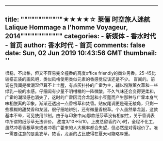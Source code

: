 
---
title: """"""""""""★★★★☆ 莱俪 时空旅人迷航 Lalique Hommage a l'homme Voyageur, 2014""""""""""""
categories: 
    - 新媒体
    - 香水时代 - 首页
author: 香水时代 - 首页
comments: false
date: Sun, 02 Jun 2019 10:43:56 GMT
thumbnail: ''
---

<div>   
很稳，不出格，但又不容易完全撞香的高度office friendly的商业男香。25-45比较搭正装的画风吧，类似风格使用类似元素的香感觉应该还是不少。
盲闻的。前调在我闻是微潮湿但算不上土腥，有点灰扑扑的广霍为主，辅以粉甜薰衣草和一些绿乳一般的水感。仔细闻有少量不明柑橘的一阵微酸。不久气味还会变得更柔和，广霍的潮湿感也消失了，这时的广霍因混合龙涎和小豆蔻而产生那种与广霍本身气味相脱离的印象。渐渐还透出一点香根草和焚香。贴皮尾调更是毫无棱角，只剩一些模糊的甜焚香和龙涎，很仔细地辨别，还有微量香根草。个人虽然晕龙涎，这款基本不晕，可见使用节制。由于与印象中pg那款纸莎草没有相似性，关于香调表中所谓的纸莎草无法评价。
甜度3/10->5/10。上皮总留香约7小时，全程不化工，虽然冲着香根草来或者冲着广藿来的人大概率都会失望，但必然是对得起价了。唯一需要注意的是薰衣草，焚香，龙涎的占比使得在夏天可能略厚重。  
</div>
            